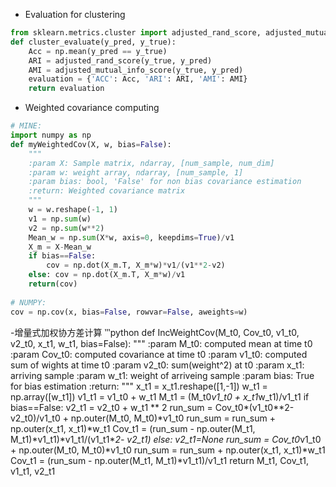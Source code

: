 - Evaluation for clustering
```python
from sklearn.metrics.cluster import adjusted_rand_score, adjusted_mutual_info_score
def cluster_evaluate(y_pred, y_true):
    Acc = np.mean(y_pred == y_true)
    ARI = adjusted_rand_score(y_true, y_pred)
    AMI = adjusted_mutual_info_score(y_true, y_pred)
    evaluation = {'ACC': Acc, 'ARI': ARI, 'AMI': AMI}
    return evaluation
```

- Weighted covariance computing
```python
# MINE:
import numpy as np
def myWeightedCov(X, w, bias=False):
    """
    :param X: Sample matrix, ndarray, [num_sample, num_dim]
    :param w: weight array, ndarray, [num_sample, 1]
    :param bias: bool, 'False' for non bias covariance estimation
    :return: Weighted covariance matrix
    """
    w = w.reshape(-1, 1)
    v1 = np.sum(w)
    v2 = np.sum(w**2)
    Mean_w = np.sum(X*w, axis=0, keepdims=True)/v1
    X_m = X-Mean_w
    if bias==False:
        cov = np.dot(X_m.T, X_m*w)*v1/(v1**2-v2)
    else: cov = np.dot(X_m.T, X_m*w)/v1
    return(cov) 
    
# NUMPY:
cov = np.cov(x, bias=False, rowvar=False, aweights=w)
```

-增量式加权协方差计算
‵‵‵python
def IncWeightCov(M_t0, Cov_t0, v1_t0, v2_t0, x_t1, w_t1, bias=False):
    """
    :param M_t0: computed mean at time t0
    :param Cov_t0: computed covariance at time t0
    :param v1_t0: computed sum of wights at time t0
    :param v2_t0: sum(weight^2) at t0
    :param x_t1: arriving sample 
    :param w_t1: weight of arriveing sample
    :param bias: True for bias estimation
    :return: 
    """
    x_t1 = x_t1.reshape([1,-1])
    w_t1 = np.array([w_t1])
    v1_t1 = v1_t0 + w_t1
    M_t1 = (M_t0*v1_t0 + x_t1*w_t1)/v1_t1
    if bias==False:
        v2_t1 = v2_t0 + w_t1 \** 2
        run_sum = Cov_t0*(v1_t0\**2-v2_t0)/v1_t0 + np.outer(M_t0, M_t0)*v1_t0
        run_sum = run_sum + np.outer(x_t1, x_t1)*w_t1
        Cov_t1 = (run_sum - np.outer(M_t1, M_t1)*v1_t1)*v1_t1/(v1_t1\**2- v2_t1)
    else:
        v2_t1=None
        run_sum = Cov_t0*v1_t0 + np.outer(M_t0, M_t0)*v1_t0
        run_sum = run_sum + np.outer(x_t1, x_t1)*w_t1
        Cov_t1 = (run_sum - np.outer(M_t1, M_t1)*v1_t1)/v1_t1
    return M_t1, Cov_t1, v1_t1, v2_t1
```
